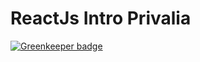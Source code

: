 # ReactJs Intro Privalia

[![Greenkeeper badge](https://badges.greenkeeper.io/jlopezxs/reactjs-demo.svg)](https://greenkeeper.io/)
